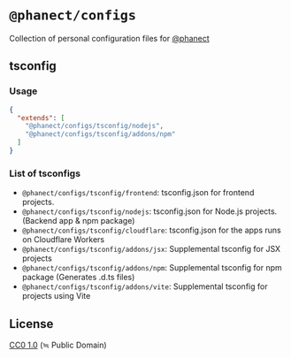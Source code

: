 # `@phanect/configs`

Collection of personal configuration files for [@phanect](https://github.com/phanect)

## tsconfig

### Usage

```json
{
  "extends": [
    "@phanect/configs/tsconfig/nodejs",
    "@phanect/configs/tsconfig/addons/npm"
  ]
}
```

### List of tsconfigs

- `@phanect/configs/tsconfig/frontend`: tsconfig.json for frontend projects.
- `@phanect/configs/tsconfig/nodejs`: tsconfig.json for Node.js projects. (Backend app & npm package)
- `@phanect/configs/tsconfig/cloudflare`: tsconfig.json for the apps runs on Cloudflare Workers
- `@phanect/configs/tsconfig/addons/jsx`: Supplemental tsconfig for JSX projects
- `@phanect/configs/tsconfig/addons/npm`: Supplemental tsconfig for npm package (Generates .d.ts files)
- `@phanect/configs/tsconfig/addons/vite`: Supplemental tsconfig for projects using Vite

## License

[CC0 1.0](./LICENSE.txt) (≒ Public Domain)
